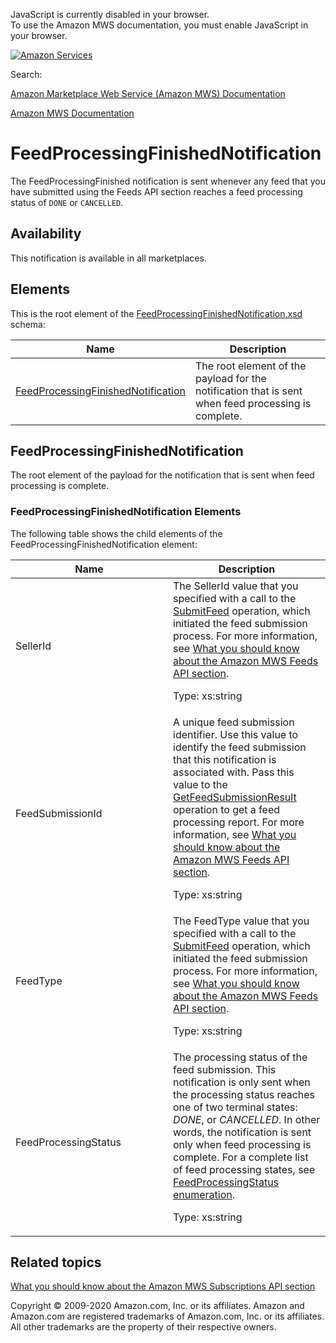 <div id="MWSDX_noscript">

JavaScript is currently disabled in your browser.  
To use the Amazon MWS documentation, you must enable JavaScript in your
browser.

</div>

<div id="MWSDX_divtop">

[![Amazon
Services](https://images-na.ssl-images-amazon.com/images/G/08/mwsportal/fr_FR/amazonservices.gif "Amazon Services")](http://services.amazon.fr)

<div id="MWSDX_search">

<span id="MWSDX_searchlbl">Search:</span>

</div>

  
<span id="MWSDX_titlebar">[Amazon Marketplace Web Service (Amazon MWS)
Documentation](https://developer.amazonservices.fr/gp/mws/docs.html)</span>

</div>

<div id="MWSDX_divbottom">

<div id="MWSDX_divleft">

<div id="MWSDX_toc">

</div>

</div>

<div id="MWSDX_divright">

<div id="MWSDX_content">

<span id="MWSDX_breadcrumbs">[Amazon MWS
Documentation](https://developer.amazonservices.fr/gp/mws/docs.html)</span>

<div id="Notifications_FeedProcessingFinishedNotification"
class="nested0">

# FeedProcessingFinishedNotification

<div class="body">

<span class="ph">The <span
class="keyword parmname">FeedProcessingFinished</span> notification is
sent whenever any feed that you have submitted using the <span
class="ph">Feeds API section</span> reaches a feed processing status of
`DONE` or `CANCELLED`.</span>

<div class="section">

## Availability

This notification is available in all marketplaces.

</div>

<div class="section">

## Elements

This is the root element of the
<a href="https://m.media-amazon.com/images/G/01/mwsportal/doc/en_US/subscriptions/FeedProcessingFinishedNotification.xsd" class="xref">FeedProcessingFinishedNotification.xsd</a>
schema:

<div class="tablenoborder">

| Name                                                                                                                                                                                                          | Description                                                                                                                 |
|---------------------------------------------------------------------------------------------------------------------------------------------------------------------------------------------------------------|-----------------------------------------------------------------------------------------------------------------------------|
| <a href="#FeedProcessingFinishedNotification" class="xref" title="The root element of the payload for the notification that is sent when feed processing is complete.">FeedProcessingFinishedNotification</a> | <span class="ph">The root element of the payload for the notification that is sent when feed processing is complete.</span> |

</div>

</div>

</div>

<div id="FeedProcessingFinishedNotification" class="topic nested1">

## FeedProcessingFinishedNotification

<div class="body">

<span class="ph">The root element of the payload for the notification
that is sent when feed processing is complete.</span>

<div class="section">

### FeedProcessingFinishedNotification Elements

The following table shows the child elements of the <span
class="keyword parmname">FeedProcessingFinishedNotification</span>
element:

<div class="tablenoborder">

<table id="FeedProcessingFinishedNotification__table_v4j_lkj_ll" class="table" data-cellpadding="4" data-cellspacing="0" data-summary="" data-frame="border" data-border="1" data-rules="all">
<colgroup>
<col style="width: 50%" />
<col style="width: 50%" />
</colgroup>
<thead class="thead" data-align="left">
<tr class="header row">
<th id="d198331e169" class="entry" data-valign="top" width="50%">Name</th>
<th id="d198331e172" class="entry" data-valign="top" width="50%">Description</th>
</tr>
</thead>
<tbody class="tbody">
<tr class="odd row">
<td class="entry" data-valign="top" width="50%" headers="d198331e169 "><span class="keyword parmname">SellerId</span></td>
<td class="entry" data-valign="top" width="50%" headers="d198331e172 ">The <span class="keyword parmname">SellerId</span> value that you specified with a call to the <a href="../feeds/Feeds_SubmitFeed.md" class="xref">SubmitFeed</a> operation, which initiated the feed submission process. For more information, see <a href="../feeds/Feeds_Overview.md" class="xref">What you should know about the Amazon MWS Feeds API section</a>.
<p><span class="ph">Type: xs:string</span></p></td>
</tr>
<tr class="even row">
<td class="entry" data-valign="top" width="50%" headers="d198331e169 "><span class="keyword parmname">FeedSubmissionId</span></td>
<td class="entry" data-valign="top" width="50%" headers="d198331e172 "><span class="ph">A unique feed submission identifier.</span> Use this value to identify the feed submission that this notification is associated with. Pass this value to the <a href="../feeds/Feeds_GetFeedSubmissionResult.md" class="xref">GetFeedSubmissionResult</a> operation to get a feed processing report. For more information, see <a href="../feeds/Feeds_Overview.md" class="xref">What you should know about the Amazon MWS Feeds API section</a>.
<p><span class="ph">Type: xs:string</span></p></td>
</tr>
<tr class="odd row">
<td class="entry" data-valign="top" width="50%" headers="d198331e169 "><span class="keyword parmname">FeedType</span></td>
<td class="entry" data-valign="top" width="50%" headers="d198331e172 ">The <span class="keyword parmname">FeedType</span> value that you specified with a call to the <a href="../feeds/Feeds_SubmitFeed.md" class="xref">SubmitFeed</a> operation, which initiated the feed submission process. For more information, see <a href="../feeds/Feeds_Overview.md" class="xref">What you should know about the Amazon MWS Feeds API section</a>.
<p><span class="ph">Type: xs:string</span></p></td>
</tr>
<tr id="FeedProcessingFinishedNotification__FulfillmentOrderStatus_row" class="even row">
<td class="entry" data-valign="top" width="50%" headers="d198331e169 "><span class="keyword parmname">FeedProcessingStatus</span></td>
<td class="entry" data-valign="top" width="50%" headers="d198331e172 ">The processing status of the feed submission. This notification is only sent when the processing status reaches one of two terminal states: <var class="keyword varname">DONE</var>, or <var class="keyword varname">CANCELLED</var>. In other words, the notification is sent only when feed processing is complete. For a complete list of feed processing states, see <a href="../feeds/Feeds_FeedProcessingStatus.md" class="xref">FeedProcessingStatus enumeration</a>.
<p><span class="ph">Type: xs:string</span></p></td>
</tr>
</tbody>
</table>

</div>

</div>

</div>

</div>

<div id="RelatedTopics" class="topic nested1">

## Related topics

<div class="body">

<a href="../subscriptions/Subscriptions_Overview.md" class="xref">What you should know about the Amazon MWS Subscriptions API section</a>

</div>

</div>

</div>

<div id="MWSDX_footer">

Copyright © 2009-2020 Amazon.com, Inc. or its affiliates. Amazon and
Amazon.com are registered trademarks of Amazon.com, Inc. or its
affiliates. All other trademarks are the property of their respective
owners.

</div>

</div>

</div>

<div style="clear: both;">

</div>

</div>
